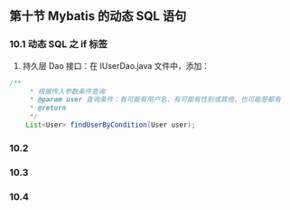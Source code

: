 ## 第十节 Mybatis 的动态 SQL 语句

### 10.1 动态 SQL 之 if 标签

1. 持久层 Dao 接口：在 IUserDao.java 文件中，添加：

```java
/**
     * 根据传入参数条件查询
     * @param user 查询条件：有可能有用户名、有可能有性别或其他，也可能是都有
     * @return
     */
    List<User> findUserByCondition(User user);
```


### 10.2 



### 10.3 



### 10.4 